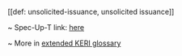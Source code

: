 [[def: unsolicited-issuance, unsolicited issuance]]

~ Spec-Up-T link: <a href='https://weboftrust.github.io/WOT-terms/docs/glossary/unsolicited-issuance'>here</a>

~ More in <a href="https://weboftrust.github.io/WOT-terms/docs/glossary/unsolicited-issuance">extended KERI glossary</a>
